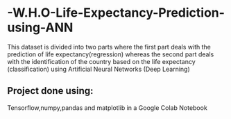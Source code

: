 # -W.H.O-Life-Expectancy-Prediction-using-ANN
This dataset is divided into two parts where the first part deals with the prediction of life expectancy(regression) whereas the second part deals with the identification of the country based on the life expectancy (classification) using Artificial Neural Networks (Deep Learning) 
## Project done using:
Tensorflow,numpy,pandas and matplotlib in a Google Colab Notebook
